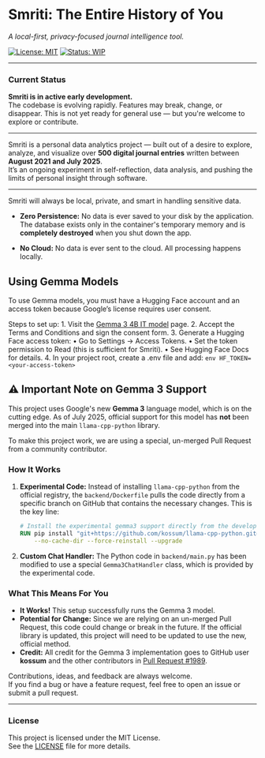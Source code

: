 # Smriti: The Entire History of You
*A local-first, privacy-focused journal intelligence tool.*

[![License: MIT](https://img.shields.io/badge/License-MIT-yellow.svg)](LICENSE.md)
[![Status: WIP](https://img.shields.io/badge/status-work_in_progress-orange.svg)](https://github.com/bvrvl/Smriti)

---

### Current Status

**Smriti is in active early development.**  
The codebase is evolving rapidly. Features may break, change, or disappear. This is not yet ready for general use — but you're welcome to explore or contribute.

---

Smriti is a personal data analytics project — built out of a desire to explore, analyze, and visualize over **500 digital journal entries** written between **August 2021 and July 2025**.  
It’s an ongoing experiment in self-reflection, data analysis, and pushing the limits of personal insight through software.

---
Smriti will always be local, private, and smart in handling sensitive data.

*   **Zero Persistence:** No data is ever saved to your disk by the application. The database exists only in the container's temporary memory and is **completely destroyed** when you shut down the app.

*   **No Cloud:** No data is ever sent to the cloud. All processing happens locally.

## Using Gemma Models

To use Gemma models, you must have a Hugging Face account and an access token because Google’s license requires user consent.

Steps to set up:
	1.	Visit the [Gemma 3 4B IT model](https://huggingface.co/google/gemma-3-4b-it) page.
	2.	Accept the Terms and Conditions and sign the consent form.
	3.	Generate a Hugging Face access token:
	•	Go to Settings → Access Tokens.
	•	Set the token permission to Read (this is sufficient for Smriti).
	•	See Hugging Face Docs for details.
	4.	In your project root, create a .env file and add:
    ```env
    HF_TOKEN=<your-access-token>
    ```
## ⚠️ Important Note on Gemma 3 Support

This project uses Google's new **Gemma 3** language model, which is on the cutting edge. As of July 2025, official support for this model has **not** been merged into the main `llama-cpp-python` library.

To make this project work, we are using a special, un-merged Pull Request from a community contributor.

### How It Works

1.  **Experimental Code:** Instead of installing `llama-cpp-python` from the official registry, the `backend/Dockerfile` pulls the code directly from a specific branch on GitHub that contains the necessary changes. This is the key line:
    ```dockerfile
    # Install the experimental gemma3 support directly from the developer's PR branch
    RUN pip install "git+https://github.com/kossum/llama-cpp-python.git@gemma3-fix" \
        --no-cache-dir --force-reinstall --upgrade
    ```

2.  **Custom Chat Handler:** The Python code in `backend/main.py` has been modified to use a special `Gemma3ChatHandler` class, which is provided by the experimental code.

### What This Means For You

*   **It Works!** This setup successfully runs the Gemma 3 model.
*   **Potential for Change:** Since we are relying on an un-merged Pull Request, this code could change or break in the future. If the official library is updated, this project will need to be updated to use the new, official method.
*   **Credit:** All credit for the Gemma 3 implementation goes to GitHub user **kossum** and the other contributors in [Pull Request #1989](https://github.com/abetlen/llama-cpp-python/pull/1989).

Contributions, ideas, and feedback are always welcome.  
If you find a bug or have a feature request, feel free to open an issue or submit a pull request.

---

### License

This project is licensed under the MIT License.  
See the [LICENSE](LICENSE.md) file for more details.